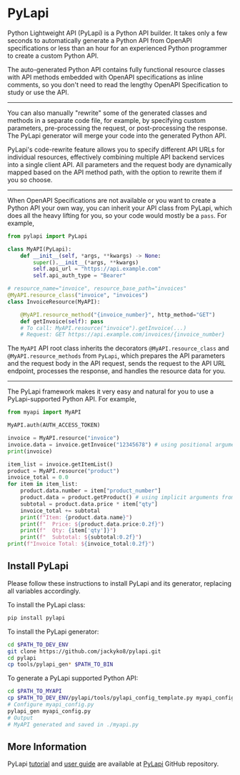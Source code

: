 # PyLapi

Python Lightweight API (PyLapi) is a Python API builder. It takes only a few seconds to automatically generate a Python API from OpenAPI specifications or less than an hour for an experienced Python programmer to create a custom Python API.

The auto-generated Python API contains fully functional resource classes with API methods embedded with OpenAPI specifications as inline comments, so you don't need to read the lengthy OpenAPI Specification to study or use the API.

---
You can also manually "rewrite" some of the generated classes and methods in a separate code file, for example, by specifying custom parameters, pre-processing the request, or post-processing the response. The PyLapi generator will merge your code into the generated Python API.

PyLapi's code-rewrite feature allows you to specify different API URLs for individual resources, effectively combining multiple API backend services into a single client API. All parameters and the request body are dynamically mapped based on the API method path, with the option to rewrite them if you so choose.

---
When OpenAPI Specifications are not available or you want to create a Python API your own way, you can inherit your API class from PyLapi, which does all the heavy lifting for you, so your code would mostly be a `pass`. For example,

```python
from pylapi import PyLapi

class MyAPI(PyLapi):
    def __init__(self, *args, **kwargs) -> None:
        super().__init__(*args, **kwargs)
        self.api_url = "https://api.example.com"
        self.api_auth_type = "Bearer"

# resource_name="invoice", resource_base_path="invoices"
@MyAPI.resource_class("invoice", "invoices")
class InvoiceResource(MyAPI):

    @MyAPI.resource_method("{invoice_number}", http_method="GET")
    def getInvoice(self): pass
    # To call: MyAPI.resource("invoice").getInvoice(...)
    # Request: GET https://api.example.com/invoices/{invoice_number}
```

The `MyAPI` API root class inherits the decorators `@MyAPI.resource_class` and `@MyAPI.resource_methods` from `PyLapi`, which prepares the API parameters and the request body in the API request, sends the request to the API URL endpoint, processes the response, and handles the resource data for you.

---
The PyLapi framework makes it very easy and natural for you to use a PyLapi-supported Python API. For example,

```python
from myapi import MyAPI

MyAPI.auth(AUTH_ACCESS_TOKEN)

invoice = MyAPI.resource("invoice")
invoice.data = invoice.getInvoice("12345678") # using positional arguments
print(invoice)

item_list = invoice.getItemList()
product = MyAPI.resource("product")
invoice_total = 0.0
for item in item_list:
    product.data.number = item["product_number"]
    product.data = product.getProduct() # using implicit arguments from product.data
    subtotal = product.data.price * item["qty"]
    invoice_total += subtotal
    print(f"Item: {product.data.name}")
    print(f"  Price: ${product.data.price:0.2f}")
    print(f"  Qty: {item['qty']}")
    print(f"  Subtotal: ${subtotal:0.2f}")
print(f"Invoice Total: ${invoice_total:0.2f}")
```

## Install PyLapi

Please follow these instructions to install PyLapi and its generator, replacing all variables accordingly.

To install the PyLapi class:
```bash
pip install pylapi
```

To install the PyLapi generator:

```bash
cd $PATH_TO_DEV_ENV
git clone https://github.com/jackyko8/pylapi.git
cd pylapi
cp tools/pylapi_gen* $PATH_TO_BIN
```

To generate a PyLapi supported Python API:

```bash
cd $PATH_TO_MYAPI
cp $PATH_TO_DEV_ENV/pylapi/tools/pylapi_config_template.py myapi_config.py
# Configure myapi_config.py
pylapi_gen myapi_config.py
# Output
# MyAPI generated and saved in ./myapi.py
```

## More Information

PyLapi [tutorial](https://github.com/jackyko8/pylapi/blob/main/tutorials) and [user guide](https://github.com/jackyko8/pylapi/blob/main/user_guide) are available at [PyLapi](https://github.com/jackyko8/pylapi) GitHub repository.
